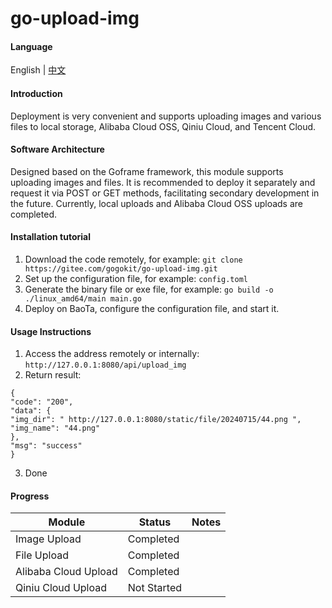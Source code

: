 # go-upload-img
#### Language
English | [中文](README.md)
#### Introduction
Deployment is very convenient and supports uploading images and various files to local storage, Alibaba Cloud OSS, Qiniu Cloud, and Tencent Cloud.
#### Software Architecture
Designed based on the Goframe framework, this module supports uploading images and files. It is recommended to deploy it separately and request it via POST or GET methods, facilitating secondary development in the future. Currently, local uploads and Alibaba Cloud OSS uploads are completed.
#### Installation tutorial
1. Download the code remotely, for example: `git clone https://gitee.com/gogokit/go-upload-img.git`
2. Set up the configuration file, for example: `config.toml`
3. Generate the binary file or exe file, for example: `go build -o ./linux_amd64/main main.go`
4. Deploy on BaoTa, configure the configuration file, and start it.
#### Usage Instructions
1. Access the address remotely or internally: `http://127.0.0.1:8080/api/upload_img`
2. Return result:
```
{
"code": "200",
"data": {
"img_dir": " http://127.0.0.1:8080/static/file/20240715/44.png ",
"img_name": "44.png"
},
"msg": "success"
}
```
3.  Done

#### Progress
| Module    | Status  | Notes |
|-------|-----|----|
| Image Upload  | Completed |    |
| File Upload  | Completed |    |
| Alibaba Cloud Upload | Completed |    |
| Qiniu Cloud Upload | Not Started |    |